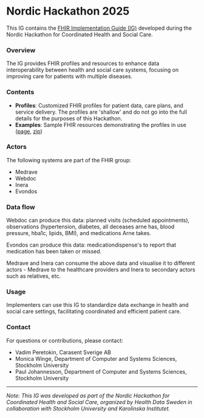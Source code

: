 # Nordic Hackathon 2025

This IG contains the [FHIR Implementation Guide (IG)](https://build.fhir.org/ig/vadi2/nordic-hackathon-2025-ig/branches/main/index.html) developed during the Nordic Hackathon for Coordinated Health and Social Care. 

### Overview

The IG provides FHIR profiles and resources to enhance data interoperability between health and social care systems, focusing on improving care for patients with multiple diseases.

### Contents

- **Profiles**: Customized FHIR profiles for patient data, care plans, and service delivery. The profiles are 'shallow' and do not go into the full details for the purposes of this Hackathon.
- **Examples**: Sample FHIR resources demonstrating the profiles in use ([page](https://build.fhir.org/ig/vadi2/nordic-hackathon-2025-ig/branches/main/artifacts.html), [zip](https://build.fhir.org/ig/vadi2/nordic-hackathon-2025-ig/branches/main/examples.json.zip))

### Actors
The following systems are part of the FHIR group:

* Medrave
* Webdoc
* Inera
* Evondos

### Data flow
Webdoc can produce this data: planned visits (scheduled appointments), observations (hypertension, diabetes, all deceases arne has, blood pressure, hba1c, lipids, BMI), and medications Arne takes. 

Evondos can produce this data: medicationdispense's to report that medication has been taken or missed.

Medrave and Inera can consume the above data and visualise it to different actors - Medrave to the healthcare providers and Inera to secondary actors such as relatives, etc.

### Usage

Implementers can use this IG to standardize data exchange in health and social care settings, facilitating coordinated and efficient patient care.

### Contact

For questions or contributions, please contact:

- Vadim Peretokin, Carasent Sverige AB
- Monica Winge, Department of Computer and Systems Sciences, Stockholm University
- Paul Johannesson, Department of Computer and Systems Sciences, Stockholm University

---

*Note: This IG was developed as part of the Nordic Hackathon for Coordinated Health and Social Care, organized by Health Data Sweden in collaboration with Stockholm University and Karolinska Institutet.* 
